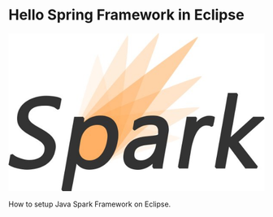 # Hello Spring Framework in Eclipse

![Spark Framework Logo](img/logo.jpg)

How to setup Java Spark Framework on Eclipse.
